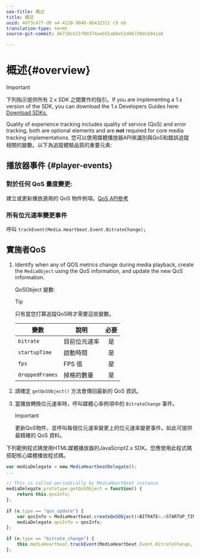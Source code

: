 ```yaml
---
seo-title: 概述
title: 概述
uuid: 4d73c47f-d0 a4-4228-9040-d6432311 c9 eb
translation-type: tm+mt
source-git-commit: 46710c621f00374aeb55a88e51d4b720dcb941a6

---
```



# 概述{#overview}

>[!IMPORTANT]
>
>下列指示提供所有 2.x SDK 之間實作的指引。If you are implementing a 1.x version of the SDK, you can download the 1.x Developers Guides here: [Download SDKs.](/help/sdk-implement/download-sdks.md)

Quality of experience tracking includes quality of service (QoS) and error tracking, both are optional elements and are **not** required for core media tracking implementations. 您可以使用媒體播放器API來識別與QoS和錯誤追蹤相關的變數。以下為追蹤體驗品質的重要元素:

## 播放器事件 {#player-events}

### 對於任何 QoS 量度變更:

建立或更新播放適用的 QoS 物件例項。[QoS API參考](https://adobe-marketing-cloud.github.io/media-sdks/reference/javascript/MediaHeartbeat.html#.createQoSObject)

### 所有位元速率變更事件

呼叫 `trackEvent(Media.Heartbeat.Event.BitrateChange);`

## 實施者QoS

1. Identify when any of QOS metrics change during media playback, create the `MediaObject` using the QoS information, and update the new QoS information.

   QoSObject 變數:

   >[!TIP]
   >
   >只有當您打算追蹤QoS時才需要這些變數。

   | 變數 | 說明 | 必要 |
   | --- | --- | :---: |
   | `bitrate` | 目前位元速率 | 是 |
   | `startupTime` | 啟動時間 | 是 |
   | `fps` | FPS 值 | 是 |
   | `droppedFrames` | 掉格的數量 | 是 |

1. 請確定 `getQoSObject()` 方法會傳回最新的 QoS 資訊。
1. 當播放轉換位元速率時，呼叫媒體心率例項中的 `BitrateChange` 事件。

   >[!IMPORTANT]
   >
   >更新QoS物件，並呼叫每個位元速率變更上的位元速率變更事件。如此可提供最精確的 QoS 資料。

下列範例程式碼使用HTML媒體播放器的JavaScript2.x SDK。您應使用此程式碼搭配核心媒體播放程式碼。

```js
var mediaDelegate = new MediaHeartbeatDelegate(); 
...  
 
// This is called periodically by MediaHeartbeat instance 
mediaDelegate.prototype.getQoSObject = function() { 
    return this.qosInfo; 
}; 
 
if (e.type == "qos_update") { 
    var qosInfo = MediaHeartbeat.createQoSObject(<BITRATE>,<STARTUP_TIME>,<FPS>,<DROPPED_FRAMES>); 
    mediaDelegate.qosInfo = qosInfo; 
}; 
 
if (e.type == "bitrate_change") { 
    this.mediaHeartbeat.trackEvent(MediaHeartbeat.Event.BitrateChange, qosObject); 
};
```

